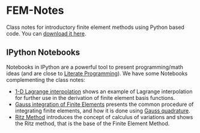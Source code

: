 # FEM-Notes
Class notes for introductory finite element methods using Python based code. You can [download it here](https://github.com/jgomezc1/FEM-Notes/raw/master/main.pdf).

## IPython Notebooks
Notebooks in IPython are a powerful tool to present programming/math ideas (and are close to [Literate Programming](http://en.wikipedia.org/wiki/Literate_programming)). We have some Notebooks complementing the class notes:

* [1-D Lagrange interpolation](http://nbviewer.ipython.org/github/jgomezc1/FEM-Notes/blob/master/notebooks/LAGRANGE1D.ipynb) shows an example of Lagrange interpolation for further use in the derivation of finite element basis functions.
* [Gauss integration of Finite Elements](http://nbviewer.ipython.org/github/jgomezc1/FEM-Notes/blob/master/notebooks/Gauss_Integration.ipynb) presents the common procedure of integrating finite elements, and how it is done using [Gauss quadrature](http://en.wikipedia.org/wiki/Gaussian_quadrature).
* [Ritz Method](http://nbviewer.ipython.org/github/jgomezc1/FEM-Notes/blob/master/notebooks/Ritz_method.ipynb) introduces the concept of calculus of variations and shows the Ritz method, that is the base of the Finite Element Method.
